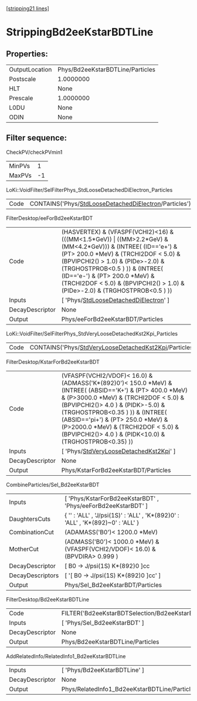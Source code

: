 [[stripping21 lines]](./stripping21-index)

# StrippingBd2eeKstarBDTLine

## Properties:

|                |                                  |
|----------------|----------------------------------|
| OutputLocation | Phys/Bd2eeKstarBDTLine/Particles |
| Postscale      | 1.0000000                        |
| HLT            | None                             |
| Prescale       | 1.0000000                        |
| L0DU           | None                             |
| ODIN           | None                             |

## Filter sequence:

CheckPV/checkPVmin1

|        |     |
|--------|-----|
| MinPVs | 1   |
| MaxPVs | -1  |

LoKi::VoidFilter/SelFilterPhys_StdLooseDetachedDiElectron_Particles

|      |                                                                                                                      |
|------|----------------------------------------------------------------------------------------------------------------------|
| Code | CONTAINS('Phys/[StdLooseDetachedDiElectron](./stripping21-commonparticles-stdloosedetacheddielectron)/Particles')\>0 |

FilterDesktop/eeForBd2eeKstarBDT

|                 |                                                                                                                                                                                                                                                                                                                                                           |
|-----------------|-----------------------------------------------------------------------------------------------------------------------------------------------------------------------------------------------------------------------------------------------------------------------------------------------------------------------------------------------------------|
| Code            | (HASVERTEX) & (VFASPF(VCHI2)\<16) & (((MM\<1.5\*GeV)) \| ((MM\>2.2\*GeV) & (MM\<4.2\*GeV))) & (INTREE( (ID=='e+') & (PT\> 200.0 \*MeV) & (TRCHI2DOF \< 5.0) & (BPVIPCHI2() \> 1.0) & (PIDe\>-2.0) & (TRGHOSTPROB\<0.5 ) )) & (INTREE( (ID=='e-') & (PT\> 200.0 \*MeV) & (TRCHI2DOF \< 5.0) & (BPVIPCHI2() \> 1.0) & (PIDe\>-2.0) & (TRGHOSTPROB\<0.5 ) )) |
| Inputs          | [ 'Phys/[StdLooseDetachedDiElectron](./stripping21-commonparticles-stdloosedetacheddielectron)' ]                                                                                                                                                                                                                                                       |
| DecayDescriptor | None                                                                                                                                                                                                                                                                                                                                                      |
| Output          | Phys/eeForBd2eeKstarBDT/Particles                                                                                                                                                                                                                                                                                                                         |

LoKi::VoidFilter/SelFilterPhys_StdVeryLooseDetachedKst2Kpi_Particles

|      |                                                                                                                        |
|------|------------------------------------------------------------------------------------------------------------------------|
| Code | CONTAINS('Phys/[StdVeryLooseDetachedKst2Kpi](./stripping21-commonparticles-stdveryloosedetachedkst2kpi)/Particles')\>0 |

FilterDesktop/KstarForBd2eeKstarBDT

|                 |                                                                                                                                                                                                                                                                                                                                                                                 |
|-----------------|---------------------------------------------------------------------------------------------------------------------------------------------------------------------------------------------------------------------------------------------------------------------------------------------------------------------------------------------------------------------------------|
| Code            | (VFASPF(VCHI2/VDOF)\< 16.0) & (ADMASS('K\*(892)0')\< 150.0 \*MeV) & (INTREE( (ABSID=='K+') & (PT\> 400.0 \*MeV) & (P\>3000.0 \*MeV) & (TRCHI2DOF \< 5.0) & (BPVIPCHI2()\> 4.0 ) & (PIDK\>-5.0) & (TRGHOSTPROB\<0.35 ) )) & (INTREE( (ABSID=='pi+') & (PT\> 250.0 \*MeV) & (P\>2000.0 \*MeV) & (TRCHI2DOF \< 5.0) & (BPVIPCHI2()\> 4.0 ) & (PIDK\<10.0) & (TRGHOSTPROB\<0.35) )) |
| Inputs          | [ 'Phys/[StdVeryLooseDetachedKst2Kpi](./stripping21-commonparticles-stdveryloosedetachedkst2kpi)' ]                                                                                                                                                                                                                                                                           |
| DecayDescriptor | None                                                                                                                                                                                                                                                                                                                                                                            |
| Output          | Phys/KstarForBd2eeKstarBDT/Particles                                                                                                                                                                                                                                                                                                                                            |

CombineParticles/Sel_Bd2eeKstarBDT

|                  |                                                                                   |
|------------------|-----------------------------------------------------------------------------------|
| Inputs           | [ 'Phys/KstarForBd2eeKstarBDT' , 'Phys/eeForBd2eeKstarBDT' ]                    |
| DaughtersCuts    | { '' : 'ALL' , 'J/psi(1S)' : 'ALL' , 'K\*(892)0' : 'ALL' , 'K\*(892)~0' : 'ALL' } |
| CombinationCut   | (ADAMASS('B0')\< 1200.0 \*MeV)                                                    |
| MotherCut        | (ADMASS('B0')\< 1000.0 \*MeV) & (VFASPF(VCHI2/VDOF)\< 16.0) & (BPVDIRA\> 0.999 )  |
| DecayDescriptor  | [ B0 -\> J/psi(1S) K\*(892)0 ]cc                                                |
| DecayDescriptors | [ '[ B0 -\> J/psi(1S) K\*(892)0 ]cc' ]                                        |
| Output           | Phys/Sel_Bd2eeKstarBDT/Particles                                                  |

FilterDesktop/Bd2eeKstarBDTLine

|                 |                                                |
|-----------------|------------------------------------------------|
| Code            | FILTER('Bd2eeKstarBDTSelection/Bd2eeKstarBDT') |
| Inputs          | [ 'Phys/Sel_Bd2eeKstarBDT' ]                 |
| DecayDescriptor | None                                           |
| Output          | Phys/Bd2eeKstarBDTLine/Particles               |

AddRelatedInfo/RelatedInfo1_Bd2eeKstarBDTLine

|                 |                                               |
|-----------------|-----------------------------------------------|
| Inputs          | [ 'Phys/Bd2eeKstarBDTLine' ]                |
| DecayDescriptor | None                                          |
| Output          | Phys/RelatedInfo1_Bd2eeKstarBDTLine/Particles |
